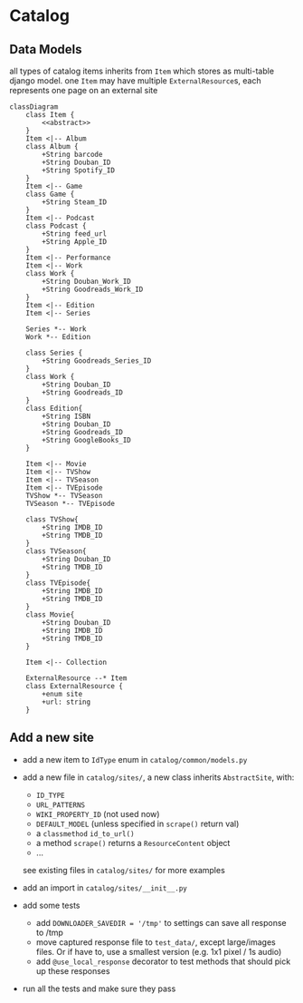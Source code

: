 Catalog
=======

Data Models
-----------
all types of catalog items inherits from `Item` which stores as multi-table django model. 
one `Item` may have multiple `ExternalResource`s, each represents one page on an external site

```mermaid
classDiagram
    class Item {
        <<abstract>>
    }
    Item <|-- Album
    class Album {
        +String barcode
        +String Douban_ID
        +String Spotify_ID
    }
    Item <|-- Game
    class Game {
        +String Steam_ID
    }
    Item <|-- Podcast
    class Podcast {
        +String feed_url
        +String Apple_ID
    }
    Item <|-- Performance
    Item <|-- Work
    class Work {
        +String Douban_Work_ID
        +String Goodreads_Work_ID
    }
    Item <|-- Edition
    Item <|-- Series
    
    Series *-- Work
    Work *-- Edition
    
    class Series {
        +String Goodreads_Series_ID
    }
    class Work {
        +String Douban_ID
        +String Goodreads_ID
    }
    class Edition{
        +String ISBN
        +String Douban_ID
        +String Goodreads_ID
        +String GoogleBooks_ID
    }

    Item <|-- Movie
    Item <|-- TVShow
    Item <|-- TVSeason
    Item <|-- TVEpisode
    TVShow *-- TVSeason
    TVSeason *-- TVEpisode
    
    class TVShow{
        +String IMDB_ID
        +String TMDB_ID
    }
    class TVSeason{
        +String Douban_ID
        +String TMDB_ID
    }
    class TVEpisode{
        +String IMDB_ID
        +String TMDB_ID
    }
    class Movie{
        +String Douban_ID
        +String IMDB_ID
        +String TMDB_ID
    }

    Item <|-- Collection

    ExternalResource --* Item
    class ExternalResource {
        +enum site
        +url: string
    }
```

Add a new site
--------------
 - add a new item to `IdType` enum in `catalog/common/models.py`
 - add a new file in `catalog/sites/`, a new class inherits `AbstractSite`, with:
    * `ID_TYPE`
    * `URL_PATTERNS`
    * `WIKI_PROPERTY_ID` (not used now)
    * `DEFAULT_MODEL` (unless specified in `scrape()` return val)
    * a `classmethod` `id_to_url()`
    * a method `scrape()` returns a `ResourceContent` object
    * ...

    see existing files in `catalog/sites/` for more examples
 - add an import in `catalog/sites/__init__.py`
 - add some tests
     + add `DOWNLOADER_SAVEDIR = '/tmp'` to settings can save all response to /tmp
     + move captured response file to `test_data/`, except large/images files. Or if have to, use a smallest version (e.g. 1x1 pixel / 1s audio)
     + add `@use_local_response` decorator to test methods that should pick up these responses
 - run all the tests and make sure they pass
